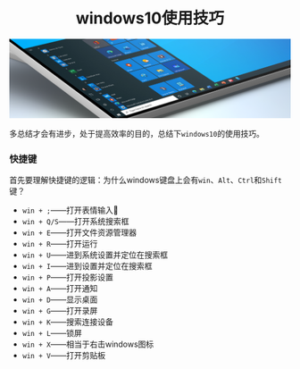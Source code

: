 <div style="text-align:center;">
    <h1>
        windows10使用技巧
    </h1>
    <img src="./static/imgs/windows_bg.png" />
</div>

多总结才会有进步，处于提高效率的目的，总结下`windows10`的使用技巧。

### 快捷键

首先要理解快捷键的逻辑：为什么windows键盘上会有`win`、`Alt`、`Ctrl`和`Shift`键？

+ `win + ;`——打开表情输入🤞
+ `win + Q/S`——打开系统搜索框
+ `win + E`——打开文件资源管理器
+ `win + R`——打开运行
+ `win + U`——进到系统设置并定位在搜索框
+ `win + I`——进到设置并定位在搜索框
+ `win + P`——打开投影设置
+ `win + A`——打开通知
+ `win + D`——显示桌面
+ `win + G`——打开录屏
+ `win + K`——搜索连接设备
+ `win + L`——锁屏
+ `win + X`——相当于右击windows图标
+ `win + V`——打开剪贴板

